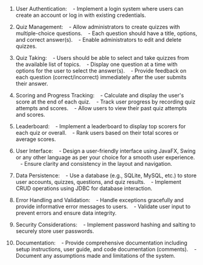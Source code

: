 1. User Authentication:
   - Implement a login system where users can create an account or log in with existing credentials.

2. Quiz Management:
   - Allow administrators to create quizzes with multiple-choice questions.
   - Each question should have a title, options, and correct answer(s).
   - Enable administrators to edit and delete quizzes.

3. Quiz Taking:
   - Users should be able to select and take quizzes from the available list of topics.
   - Display one question at a time with options for the user to select the answer(s).
   - Provide feedback on each question (correct/incorrect) immediately after the user submits their answer.

4. Scoring and Progress Tracking:
   - Calculate and display the user's score at the end of each quiz.
   - Track user progress by recording quiz attempts and scores.
   - Allow users to view their past quiz attempts and scores.



5. Leaderboard:
   - Implement a leaderboard to display top scorers for each quiz or overall.
   - Rank users based on their total scores or average scores.

6. User Interface:
   - Design a user-friendly interface using JavaFX, Swing or any other language as per your choice for a smooth user experience.
   - Ensure clarity and consistency in the layout and navigation.

7. Data Persistence:
   - Use a database (e.g., SQLite, MySQL, etc.) to store user accounts, quizzes, questions, and quiz results.
   - Implement CRUD operations using JDBC for database interaction.

8. Error Handling and Validation:
   - Handle exceptions gracefully and provide informative error messages to users.
   - Validate user input to prevent errors and ensure data integrity.

9. Security Considerations:
   - Implement password hashing and salting to securely store user passwords.

10. Documentation: 
   - Provide comprehensive documentation including setup instructions, user guide, and code documentation (comments).
   - Document any assumptions made and limitations of the system.
